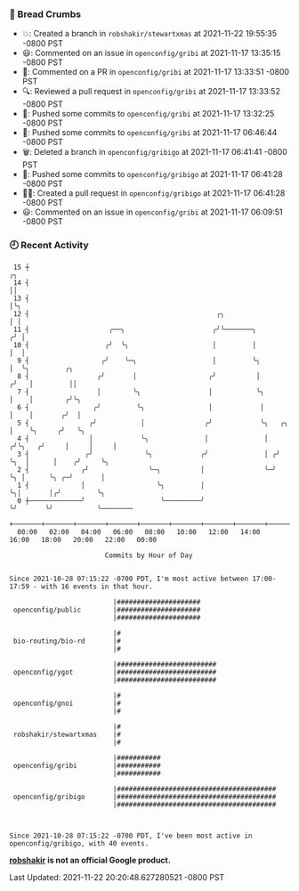 ### 🍞 Bread Crumbs

 * 💥: Created a branch in `robshakir/stewartxmas` at 2021-11-22 19:55:35 -0800 PST
 * 😃: Commented on an issue in `openconfig/gribi` at 2021-11-17 13:35:15 -0800 PST
 * 💬: Commented on a PR in  `openconfig/gribi` at 2021-11-17 13:33:51 -0800 PST
 * 🔍: Reviewed a pull request in  `openconfig/gribi` at 2021-11-17 13:33:52 -0800 PST
 * 🚢: Pushed some commits to `openconfig/gribi` at 2021-11-17 13:32:25 -0800 PST
 * 🚢: Pushed some commits to `openconfig/gribi` at 2021-11-17 06:46:44 -0800 PST
 * 🗑: Deleted a branch in `openconfig/gribigo` at 2021-11-17 06:41:41 -0800 PST
 * 🚢: Pushed some commits to `openconfig/gribigo` at 2021-11-17 06:41:28 -0800 PST
 * ✍🏼: Created a pull request in `openconfig/gribigo` at 2021-11-17 06:41:28 -0800 PST
 * 😃: Commented on an issue in `openconfig/gribi` at 2021-11-17 06:09:51 -0800 PST

### 🕘 Recent Activity
```
 15 ┼                                                                        ╭╮
 14 ┤                                                                        ││
 13 ┤                                                                        │╰╮
 12 ┤                                               ╭╮                       │ │
 11 ┤                    ╭──╮                      ╭╯╰───────╮              ╭╯ │
 10 ┤                   ╭╯  ╰╮                     │         │              │  │
  9 ┤                  ╭╯    ╰─╮                   │         ╰╮             │  ╰╮         ╭╮
  8 ┤                 ╭╯       │                  ╭╯          │            ╭╯   │         ││
  7 ┤                 │        ╰╮                 │           ╰╮           │    │        ╭╯╰╮
  6 ┤                ╭╯         ╰╮                │            │           │    │       ╭╯  │
  5 ┤               ╭╯           │               ╭╯            ╰╮   ╭╮     │    ╰╮     ╭╯   ╰╮
  4 ┤               │            ╰╮              │              │  ╭╯╰╮   ╭╯     │     │     │
  3 ┤              ╭╯             ╰╮            ╭╯              │ ╭╯  ╰╮  │      │    ╭╯     ╰╮
  2 ┤             ╭╯               ╰─╮          │               ╰─╯    ╰╮ │      ╰╮ ╭─╯       │
  1 ┤             │                  ╰╮         │                       ╰╮│       │╭╯         ╰╮
  0 ┼─────────────╯                   ╰─────────╯                        ╰╯       ╰╯           ╰────────
    +───────+───────+───────+───────+───────+───────+───────+───────+───────+───────+───────+───────+────
  00:00   02:00   04:00   06:00   08:00   10:00   12:00   14:00   16:00   18:00   20:00   22:00   00:00   

						Commits by Hour of Day


Since 2021-10-28 07:15:22 -0700 PDT, I'm most active between 17:00-17:59 - with 16 events in that hour.

```



```
                          |#####################
 openconfig/public        |#####################
                          |#####################

                          |#
 bio-routing/bio-rd       |#
                          |#

                          |#########################
 openconfig/ygot          |#########################
                          |#########################

                          |#
 openconfig/gnoi          |#
                          |#

                          |#
 robshakir/stewartxmas    |#
                          |#

                          |###########
 openconfig/gribi         |###########
                          |###########

                          |########################################
 openconfig/gribigo       |########################################
                          |########################################



Since 2021-10-28 07:15:22 -0700 PDT, I've been most active in openconfig/gribigo, with 40 events.

```
**[robshakir](mailto:robjs@google.com) is not an official Google product.**  


Last Updated: 2021-11-22 20:20:48.627280521 -0800 PST
